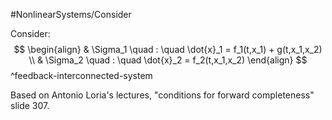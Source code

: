 #NonlinearSystems/Consider

Consider:
$$
\begin{align}
& \Sigma_1 \quad : \quad \dot{x}_1 = f_1(t,x_1) + g(t,x_1,x_2) \\
& \Sigma_2 \quad : \quad \dot{x}_2 = f_2(t,x_1,x_2)
\end{align}
$$
^feedback-interconnected-system


Based on Antonio Loria's lectures, "conditions for forward completeness" slide 307.
